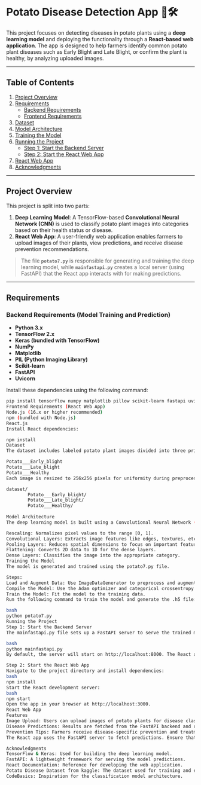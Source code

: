 # Potato Disease Detection App 🌱🛠️

This project focuses on detecting diseases in potato plants using a **deep learning model** and deploying the functionality through a **React-based web application**. The app is designed to help farmers identify common potato plant diseases such as Early Blight and Late Blight, or confirm the plant is healthy, by analyzing uploaded images.

---

## Table of Contents  
1. [Project Overview](#project-overview)  
2. [Requirements](#requirements)  
   - [Backend Requirements](#backend-requirements-model-training-and-prediction)  
   - [Frontend Requirements](#frontend-requirements-react-web-app)  
3. [Dataset](#dataset)  
4. [Model Architecture](#model-architecture)  
5. [Training the Model](#training-the-model)  
6. [Running the Project](#running-the-project)  
   - [Step 1: Start the Backend Server](#step-1-start-the-backend-server)  
   - [Step 2: Start the React Web App](#step-2-start-the-react-web-app)  
7. [React Web App](#react-web-app)  
8. [Acknowledgments](#acknowledgments)  

---

## Project Overview

This project is split into two parts:  

1. **Deep Learning Model**: A TensorFlow-based **Convolutional Neural Network (CNN)** is used to classify potato plant images into categories based on their health status or disease.  
2. **React Web App**: A user-friendly web application enables farmers to upload images of their plants, view predictions, and receive disease prevention recommendations.  

> The file **`potato7.py`** is responsible for generating and training the deep learning model, while **`mainfastapi.py`** creates a local server (using FastAPI) that the React app interacts with for making predictions.

---

## Requirements

### Backend Requirements (Model Training and Prediction)
- **Python 3.x**  
- **TensorFlow 2.x**  
- **Keras (bundled with TensorFlow)**  
- **NumPy**  
- **Matplotlib**  
- **PIL (Python Imaging Library)**  
- **Scikit-learn**  
- **FastAPI**  
- **Uvicorn**  

Install these dependencies using the following command:  
```bash
pip install tensorflow numpy matplotlib pillow scikit-learn fastapi uvicorn
Frontend Requirements (React Web App)
Node.js (16.x or higher recommended)
npm (bundled with Node.js)
React.js
Install React dependencies:

npm install
Dataset
The dataset includes labeled potato plant images divided into three primary categories:

Potato___Early_blight
Potato___Late_blight
Potato___Healthy
Each image is resized to 256x256 pixels for uniformity during preprocessing. Organize your dataset as follows:

dataset/
        Potato___Early_blight/
        Potato___Late_blight/
        Potato___Healthy/
   
Model Architecture
The deep learning model is built using a Convolutional Neural Network (CNN).

Rescaling: Normalizes pixel values to the range [0, 1].
Convolutional Layers: Extracts image features like edges, textures, etc.
Pooling Layers: Reduces spatial dimensions to focus on important features.
Flattening: Converts 2D data to 1D for the dense layers.
Dense Layers: Classifies the image into the appropriate category.
Training the Model
The model is generated and trained using the potato7.py file.

Steps:
Load and Augment Data: Use ImageDataGenerator to preprocess and augment the dataset.
Compile the Model: Use the Adam optimizer and categorical crossentropy loss.
Train the Model: Fit the model to the training data.
Run the following command to train the model and generate the .h5 file:

bash
python potato7.py
Running the Project
Step 1: Start the Backend Server
The mainfastapi.py file sets up a FastAPI server to serve the trained model for predictions. To run the backend server, use:

bash
python mainfastapi.py
By default, the server will start on http://localhost:8000. The React app communicates with this server to make predictions.

Step 2: Start the React Web App
Navigate to the project directory and install dependencies:
bash
npm install
Start the React development server:
bash
npm start
Open the app in your browser at http://localhost:3000.
React Web App
Features
Image Upload: Users can upload images of potato plants for disease classification.
Disease Predictions: Results are fetched from the FastAPI backend and displayed to the user.
Prevention Tips: Farmers receive disease-specific prevention and treatment recommendations.
The React app uses the FastAPI server to fetch predictions. Ensure that both the backend and frontend servers are running simultaneously.

Acknowledgments
TensorFlow & Keras: Used for building the deep learning model.
FastAPI: A lightweight framework for serving the model predictions.
React Documentation: Reference for developing the web application.
Potato Disease Dataset from kaggle: The dataset used for training and evaluating the model.
CodeBasics: Inspiration for the classification model architecture.




